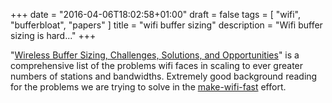 +++
date = "2016-04-06T18:02:58+01:00"
draft = false
tags = [ "wifi", "bufferbloat", "papers" ]
title = "wifi buffer sizing"
description = "Wifi buffer sizing is hard..."
+++

"[Wireless Buffer Sizing, Challenges, Solutions, and Opportunities](http://www.shihada.com/publications/Wireless_Buffer_Sizing.pdf)" is a comprehensive list
of the problems wifi faces in scaling to ever greater numbers of stations
and bandwidths. Extremely good background reading for the problems we are
trying to solve in the [make-wifi-fast](http://www.bufferbloat.net/projects/make-wifi-fast) effort.


